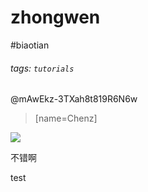 # zhongwen

#biaotian

###### tags: `tutorials`

@mAwEkz-3TXah8t819R6N6w 
> [name=Chenz]

![](https://i.imgur.com/jAyIghn.png)

不错啊


test
